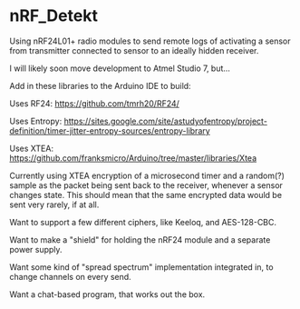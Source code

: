 # nRF_Detekt
Using nRF24L01+ radio modules to send remote logs of activating a sensor from transmitter connected to sensor to an ideally hidden receiver.

I will likely soon move development to Atmel Studio 7, but...

Add in these libraries to the Arduino IDE to build: 

Uses RF24: https://github.com/tmrh20/RF24/

Uses Entropy: https://sites.google.com/site/astudyofentropy/project-definition/timer-jitter-entropy-sources/entropy-library

Uses XTEA: https://github.com/franksmicro/Arduino/tree/master/libraries/Xtea

Currently using XTEA encryption of a microsecond timer and a random(?) sample as the packet being sent back to the receiver, whenever a sensor changes state.  This should mean that the same encrypted data would be sent very rarely, if at all.

Want to support a few different ciphers, like Keeloq, and AES-128-CBC.

Want to make a "shield" for holding the nRF24 module and a separate power supply.

Want some kind of "spread spectrum" implementation integrated in, to change channels on every send.

Want a chat-based program, that works out the box.

